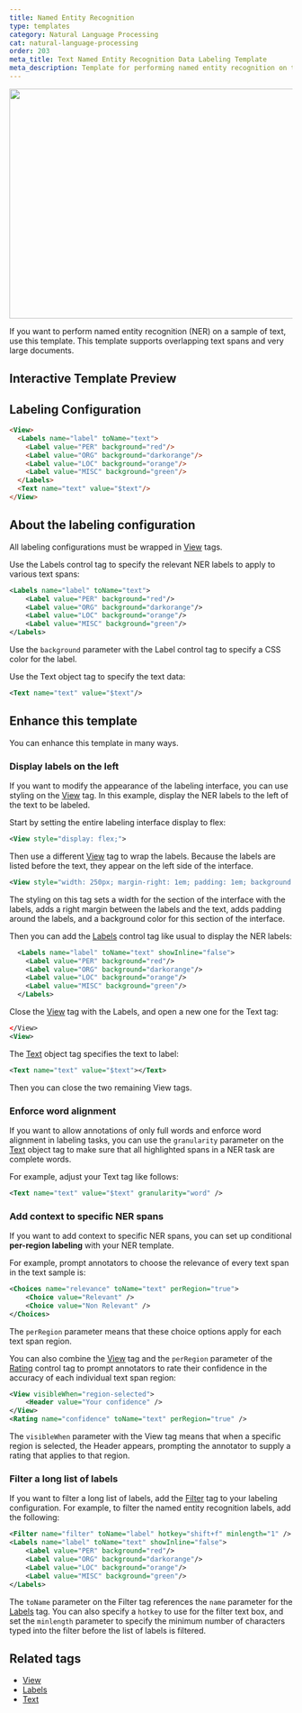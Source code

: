 ```yaml
---
title: Named Entity Recognition
type: templates
category: Natural Language Processing
cat: natural-language-processing
order: 203
meta_title: Text Named Entity Recognition Data Labeling Template
meta_description: Template for performing named entity recognition on text with Siali Label for your machine learning and data science projects.
---
```


<img src="/images/templates/named-entity-recognition.png" alt="" class="gif-border" width="552px" height="408px" />

If you want to perform named entity recognition (NER) on a sample of text, use this template. This template supports overlapping text spans and very large documents.

## Interactive Template Preview

<div id="main-preview"></div>

## Labeling Configuration

```html
<View>
  <Labels name="label" toName="text">
    <Label value="PER" background="red"/>
    <Label value="ORG" background="darkorange"/>
    <Label value="LOC" background="orange"/>
    <Label value="MISC" background="green"/>
  </Labels>
  <Text name="text" value="$text"/>
</View>
```

## About the labeling configuration

All labeling configurations must be wrapped in [View](/tags/view.html) tags.

Use the Labels control tag to specify the relevant NER labels to apply to various text spans:
```xml
<Labels name="label" toName="text">
    <Label value="PER" background="red"/>
    <Label value="ORG" background="darkorange"/>
    <Label value="LOC" background="orange"/>
    <Label value="MISC" background="green"/>
</Labels>
```
Use the `background` parameter with the Label control tag to specify a CSS color for the label.

Use the Text object tag to specify the text data:
```xml
<Text name="text" value="$text"/>
```

## Enhance this template

You can enhance this template in many ways. 

### Display labels on the left

If you want to modify the appearance of the labeling interface, you can use styling on the [View](/tags/view.html) tag. In this example, display the NER labels to the left of the text to be labeled.

Start by setting the entire labeling interface display to flex:
```xml
<View style="display: flex;">
```

Then use a different [View](/tags/view.html) tag to wrap the labels. Because the labels are listed before the text, they appear
    on the left side of the interface.
```xml
<View style="width: 250px; margin-right: 1em; padding: 1em; background: #343c7f;">
```
The styling on this tag sets a width for the section of the interface with the labels, adds a right margin between the labels and the text, adds padding around the labels, and a background color for this section of the interface.

Then you can add the [Labels](/tags/labels.html) control tag like usual to display the NER labels:
```xml
  <Labels name="label" toName="text" showInline="false">
    <Label value="PER" background="red"/>
    <Label value="ORG" background="darkorange"/>
    <Label value="LOC" background="orange"/>
    <Label value="MISC" background="green"/>
  </Labels>
```
Close the [View](/tags/view.html) tag with the Labels, and open a new one for the Text tag:
```xml
</View>
<View>
```

The [Text](/tags/text.html) object tag specifies the text to label:
```xml
<Text name="text" value="$text"></Text>
```

Then you can close the two remaining View tags.

### Enforce word alignment

If you want to allow annotations of only full words and enforce word alignment in labeling tasks, you can use the `granularity` parameter on the [Text](/tags/text.html) object tag to make sure that all highlighted spans in a NER task are complete words.

For example, adjust your Text tag like follows:
```xml
<Text name="text" value="$text" granularity="word" />
```

### Add context to specific NER spans

If you want to add context to specific NER spans, you can set up conditional **per-region labeling** with your NER template.


For example, prompt annotators to choose the relevance of every text span in the text sample is:
```xml
<Choices name="relevance" toName="text" perRegion="true">
    <Choice value="Relevant" />
    <Choice value="Non Relevant" />
</Choices>
```
The `perRegion` parameter means that these choice options apply for each text span region. 

You can also combine the [View](/tags/view.html) tag and the `perRegion` parameter of the [Rating](/tags/rating.html) control tag to prompt annotators to rate their confidence in the accuracy of each individual text span region:
```xml
<View visibleWhen="region-selected">
    <Header value="Your confidence" />
</View>
<Rating name="confidence" toName="text" perRegion="true" />
```
The `visibleWhen` parameter with the View tag means that when a specific region is selected, the Header appears, prompting the annotator to supply a rating that applies to that region.

### Filter a long list of labels

If you want to filter a long list of labels, add the [Filter](/tags/filter.html) tag to your labeling configuration. For example, to filter the named entity recognition labels, add the following:
```xml
<Filter name="filter" toName="label" hotkey="shift+f" minlength="1" />
<Labels name="label" toName="text" showInline="false">
    <Label value="PER" background="red"/>
    <Label value="ORG" background="darkorange"/>
    <Label value="LOC" background="orange"/>
    <Label value="MISC" background="green"/>
</Labels>
```
The `toName` parameter on the Filter tag references the `name` parameter for the [Labels](/tags/labels.html) tag. You can also specify a `hotkey` to use for the filter text box, and set the `minlength` parameter to specify the minimum number of characters typed into the filter before the list of labels is filtered. 


## Related tags

- [View](/tags/view.html)
- [Labels](/tags/labels.html)
- [Text](/tags/text.html)